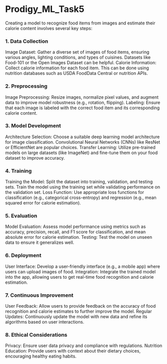 # Prodigy_ML_Task5
Creating a model to recognize food items from images and estimate their calorie content involves several key steps:

### 1. Data Collection
Image Dataset: Gather a diverse set of images of food items, ensuring various angles, lighting conditions, and types of cuisines. Datasets like Food-101 or the Open Images Dataset can be helpful.
Calorie Information: Collect calorie information for each food item. This can be done using nutrition databases such as USDA FoodData Central or nutrition APIs.

### 2. Preprocessing
Image Preprocessing: Resize images, normalize pixel values, and augment data to improve model robustness (e.g., rotation, flipping).
Labeling: Ensure that each image is labeled with the correct food item and its corresponding calorie content.

### 3. Model Development
Architecture Selection: Choose a suitable deep learning model architecture for image classification. Convolutional Neural Networks (CNNs) like ResNet or EfficientNet are popular choices.
Transfer Learning: Utilize pre-trained models on large datasets (like ImageNet) and fine-tune them on your food dataset to improve accuracy.

### 4. Training
Training the Model: Split the dataset into training, validation, and testing sets. Train the model using the training set while validating performance on the validation set.
Loss Function: Use appropriate loss functions for classification (e.g., categorical cross-entropy) and regression (e.g., mean squared error for calorie estimation).

### 5. Evaluation
Model Evaluation: Assess model performance using metrics such as accuracy, precision, recall, and F1 score for classification, and mean absolute error for calorie estimation.
Testing: Test the model on unseen data to ensure it generalizes well.

### 6. Deployment
User Interface: Develop a user-friendly interface (e.g., a mobile app) where users can upload images of food.
Integration: Integrate the trained model into the app, allowing users to get real-time food recognition and calorie estimation.

### 7. Continuous Improvement
User Feedback: Allow users to provide feedback on the accuracy of food recognition and calorie estimates to further improve the model.
Regular Updates: Continuously update the model with new data and refine its algorithms based on user interactions.

### 8. Ethical Considerations
Privacy: Ensure user data privacy and compliance with regulations.
Nutrition Education: Provide users with context about their dietary choices, encouraging healthy eating habits.
